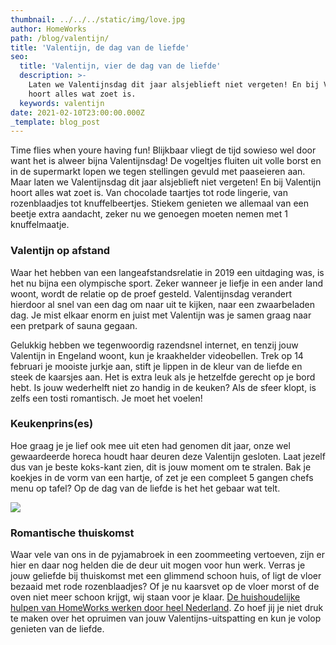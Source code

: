 ```yaml
---
thumbnail: ../../../static/img/love.jpg
author: HomeWorks
path: /blog/valentijn/
title: 'Valentijn, de dag van de liefde'
seo:
  title: 'Valentijn, vier de dag van de liefde'
  description: >-
    Laten we Valentijnsdag dit jaar alsjeblieft niet vergeten! En bij Valentijn
    hoort alles wat zoet is.
  keywords: valentijn
date: 2021-02-10T23:00:00.000Z
_template: blog_post
---
```




Time flies when youre having fun! Blijkbaar vliegt de tijd sowieso wel door want het is alweer bijna Valentijnsdag! De vogeltjes fluiten uit volle borst en in de supermarkt lopen we tegen stellingen gevuld met paaseieren aan. Maar laten we Valentijnsdag dit jaar alsjeblieft niet vergeten! En bij Valentijn hoort alles wat zoet is. Van chocolade taartjes tot rode lingerie, van rozenblaadjes tot knuffelbeertjes. Stiekem genieten we allemaal van een beetje extra aandacht, zeker nu we genoegen moeten nemen met 1 knuffelmaatje.

### Valentijn op afstand

Waar het hebben van een langeafstandsrelatie in 2019 een uitdaging was, is het nu bijna een olympische sport. Zeker wanneer je liefje in een ander land woont, wordt de relatie op de proef gesteld. Valentijnsdag verandert hierdoor al snel van een dag om naar uit te kijken, naar een zwaarbeladen dag. Je mist elkaar enorm en juist met Valentijn was je samen graag naar een pretpark of sauna gegaan.

Gelukkig hebben we tegenwoordig razendsnel internet, en tenzij jouw Valentijn in Engeland woont, kun je kraakhelder videobellen. Trek op 14 februari je mooiste jurkje aan, stift je lippen in de kleur van de liefde en steek de kaarsjes aan. Het is extra leuk als je hetzelfde gerecht op je bord hebt. Is jouw wederhelft niet zo handig in de keuken? Als de sfeer klopt, is zelfs een tosti romantisch. Je moet het voelen!

### Keukenprins(es)

Hoe graag je je lief ook mee uit eten had genomen dit jaar, onze wel gewaardeerde horeca houdt haar deuren deze Valentijn gesloten. Laat jezelf dus van je beste koks-kant zien, dit is jouw moment om te stralen. Bak je koekjes in de vorm van een hartje, of zet je een compleet 5 gangen chefs menu op tafel? Op de dag van de liefde is het het gebaar wat telt.

![](/rozeblaadjes.PNG)

### Romantische thuiskomst

Waar vele van ons in de pyjamabroek in een zoommeeting vertoeven, zijn er hier en daar nog helden die de deur uit mogen voor hun werk. Verras je jouw geliefde bij thuiskomst met een glimmend schoon huis, of ligt de vloer bezaaid met rode rozenblaadjes? Of je nu kaarsvet op de vloer morst of de oven niet meer schoon krijgt, wij staan voor je klaar. [De huishoudelijke hulpen van HomeWorks werken door heel Nederland](https://www.homeworks.nl/huishoudelijke-hulp/ "HomeWorks helpt u graag bij het huishoudelijk werk"). Zo hoef jij je niet druk te maken over het opruimen van jouw Valentijns-uitspatting en kun je volop genieten van de liefde.
